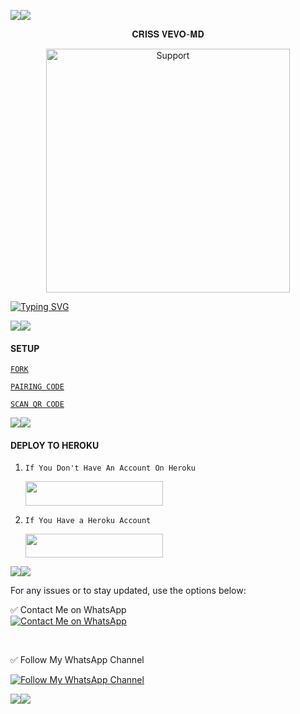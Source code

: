 
<a><img src='https://i.imgur.com/LyHic3i.gif'/></a><a><img src='https://i.imgur.com/LyHic3i.gif'/></a>
  


<p align="center">                                                  𝐂𝐑𝐈𝐒𝐒 𝐕𝐄𝐕𝐎-𝐌𝐃 
  

</p>
<p align="center"> 
  <a href="https://whatsapp.com/channel/0029Vb0HIV2G3R3s2II4181g">
    <img alt=Support height="390" src="https://files.catbox.moe/a7p6tw.jpg"> 
    </p>
 
 
 


<a href="https://git.io/typing-svg"><img src="https://readme-typing-svg.demolab.com?font=Fira+Code&pause=1000&random=false&width=435&lines=THIS+IS+CRISS VMD+MADE+IN+TANZANIA" alt="Typing SVG" /></a>



<a><img src='https://i.imgur.com/LyHic3i.gif'/></a><a><img src='https://i.imgur.com/LyHic3i.gif'/></a>


#### SETUP 


[`FORK`](https://github.com/criss-vevo/CRISS-VMD/fork)

[`PAIRING CODE`](https://criss-md-bot.onrender.com)

[`SCAN QR CODE`](https://criss-md-bot-qr.onrender.com/qr)
 

<a><img src='https://i.imgur.com/LyHic3i.gif'/></a><a><img src='https://i.imgur.com/LyHic3i.gif'/></a>


#### DEPLOY TO HEROKU 
1. `If You Don't Have An Account On Heroku`

     <a align="center"><a href="https://signup.heroku.com">
 <img src="https://img.shields.io/badge/Create%20Account%20Now-blue?style=for-the-badge&logo=heroku" width="220" height="38.45"/></a></p>

2. `If You Have a Heroku Account`

   <a align="center"><a href="https://dashboard.heroku.com/new?template=https://github.com/criss-vevo/CRISS-VMD/tree/main"> <img src="https://img.shields.io/badge/DEPLOY%20NOW-blue?style=for-the-badge&logo=heroku" width="220" height="38.45"/></a></p>


<a><img src='https://i.imgur.com/LyHic3i.gif'/></a><a><img src='https://i.imgur.com/LyHic3i.gif'/></a>







For any issues or to stay updated, use the options below:  

✅ Contact Me on WhatsApp  
[![Contact Me on WhatsApp](https://img.shields.io/static/v1?label=Contact%20Me%20on%20WhatsApp&message=Message&color=25D366&style=for-the-badge&logo=whatsapp&logoColor=white)](https://wa.me/message/NY5RNQQH2DYTN1)  

<br>

✅ Follow My WhatsApp Channel 

[![Follow My WhatsApp Channel](https://img.shields.io/static/v1?label=Follow%20My%20WhatsApp%20Channel&message=follow&color=25D366&style=for-the-badge&logo=whatsapp&logoColor=white)](https://whatsapp.com/channel/0029Vb0HIV2G3R3s2II4181g)  

<a><img src='https://i.imgur.com/LyHic3i.gif'/></a><a><img src='https://i.imgur.com/LyHic3i.gif'/></a>

